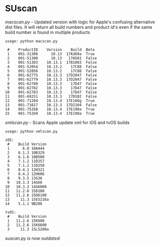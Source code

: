 # SUscan

_macscan.py_ - Updated version with logic for Apple's confusing alternative dist files.
It will return all build numbers and product id's even if the same build number is found in multiple products
```
usage: python macscan.py
```
```
 #    ProductID    Version    Build  Beta
 1    091-31306      10.13  17A360a  True
 2    091-51300      10.13   17A501  False
 3    091-51303    10.13.1  17B1003  False
 4    091-52054    10.13.2    17C88  False
 5    091-52056    10.13.2    17C88  False
 6    091-62775    10.13.3  17D2047  False
 7    091-62779    10.13.3  17D2047  False
 8    091-62780    10.13.3    17D47  False
 9    091-62782    10.13.3    17D47  False
10    091-62783    10.13.3    17D47  False
11    091-69251    10.13.3   17D102  False
12    091-71284    10.13.4  17E160g  True
13    091-71617    10.13.3  17D2104  False
14    091-75268    10.13.4  17E190a  True
15    091-75269    10.13.4  17E190a  True
 ```

_xmlscan.py_ - Scans Apple update xml for iOS and tvOS builds
```
usage: python xmlscan.py
```
```
iOS:
 #    Build Version
 1      6.0 10A444
 2    6.1.3 10B329
 3    6.1.6 10B500
 4    7.1.2 11D257
 5    7.1.2 11D258
 6    8.4.1 12H321
 7    8.4.2 12H606
 8    9.3.5 13G36
 9   10.3.3 14G60
10   10.3.3 14G6060
11   11.2.6 15D100
12   11.2.6 15D6100
13     11.3 15E5216a
14    5.1.1 9B206

tvOS:
 #    Build Version
 1   11.2.6 15K600
 2   11.2.6 15K6600
 3     11.3 15L5208a
 ```






_suscan.py is now outdated:_
